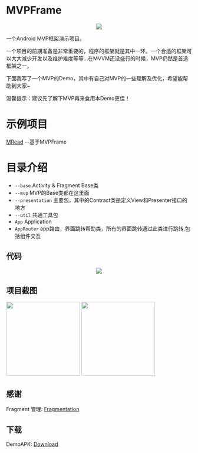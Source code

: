 # MVPFrame

<div align=center>
<img src="https://raw.githubusercontent.com/Lrony/MVPFrame/master/images/MVP.png?raw=true">
</div>

一个Android MVP框架演示项目。

一个项目的前期准备是非常重要的，程序的框架就是其中一环。一个合适的框架可以大大减少开发以及维护难度等等...在MVVM还没盛行的时候，MVP仍然是首选框架之一。

下面我写了一个MVP的Demo，其中有自己对MVP的一些理解及优化，希望能帮助到大家~

温馨提示：建议先了解下MVP再来食用本Demo更佳！

# 示例项目
[MRead](https://github.com/Lrony/MRead) --基于MVPFrame

# 目录介绍

- `--base` Activity & Fragment Base类
- `--mvp` MVP的Base类都在这里面
- `--presentation` 主要包，其中的Contract类是定义View和Presenter接口的地方
- `--util` 共通工具包
- `App` Application
- `AppRouter` app路由，界面跳转帮助类，所有的界面跳转通过此类进行跳转,包括组件交互

## 代码

<div align=center>
<img src="https://raw.githubusercontent.com/Lrony/MVPFrame/master/images/CODE.png?raw=true">
</div>

## 项目截图

<img src="https://raw.githubusercontent.com/Lrony/MVPFrame/master/images/Screenshot_0.png?raw=true" width="200"> <img src="https://raw.githubusercontent.com/Lrony/MVPFrame/master/images/Screenshot_1.png?raw=true" width="200">

## 感谢

Fragment 管理: [Fragmentation](https://github.com/YoKeyword/Fragmentation)

## 下载

DemoAPK: [Download](https://github.com/Lrony/MVPFrame/blob/master/app-debug.apk?raw=true)
